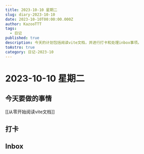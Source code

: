 ```yaml
---
title: 2023-10-10 星期二
slug: diary-2023-10-10
date: 2023-10-10T00:00:00.000Z
author: KazooTTT
tags:
  - 日记
published: true
description: 今天的计划包括阅读vite文档，并进行打卡和处理inbox事项。
toAstro: true
category: 日记-2023-10
---
```


# 2023-10-10 星期二

<!-- start of weread -->
<!-- end of weread -->

## 今天要做的事情

[[从零开始阅读vite文档]]

## 打卡

## Inbox
